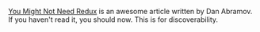[You Might Not Need Redux](https://medium.com/@dan_abramov/you-might-not-need-redux-be46360cf367) is an awesome article written by Dan Abramov. If you haven't read it, you should now. This is for discoverability.
